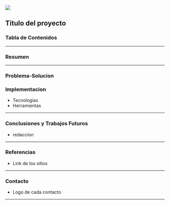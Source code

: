 [![](https://www.uta.cl/wp-content/uploads/2018/11/logoweb_UTA.png)](https://www.uta.cl/wp-content/uploads/2018/11/logoweb_UTA.png)



## Titulo del proyecto
### Tabla de Contenidos

------------


### Resumen

------------


### Problema-Solucion
### Implementacion
- Tecnologias
- Herramientas

------------


### Conclusiones y Trabajos Futuros
- redaccion

------------


### Referencias
- Link de los sitios

------------


### Contacto
- Logo de cada contacto

------------

